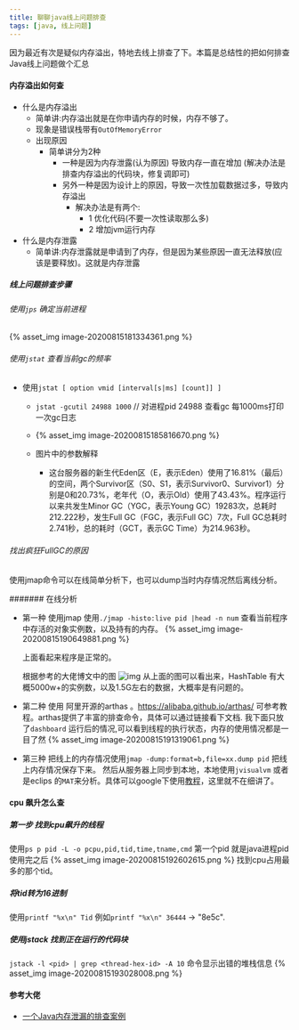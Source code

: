 ```yaml
---
title: 聊聊java线上问题排查
tags: [java, 线上问题]
---
```


因为最近有次是疑似内存溢出，特地去线上排查了下。本篇是总结性的把如何排查Java线上问题做个汇总

<!--  more -->

#### 内存溢出如何查

* 什么是内存溢出
	* 简单讲:内存溢出就是在你申请内存的时候，内存不够了。 
	* 现象是错误栈带有`OutOfMemoryError`
	* 出现原因
		* 简单讲分为2种
			* 一种是因为内存泄露(认为原因) 导致内存一直在增加 (解决办法是排查内存溢出的代码块，修复调即可)
			* 另外一种是因为设计上的原因，导致一次性加载数据过多，导致内存溢出
              * 解决办法是有两个: 
                * 1 优化代码(不要一次性读取那么多) 
                * 2 增加jvm运行内存
* 什么是内存泄露
	* 简单讲:内存泄露就是申请到了内存，但是因为某些原因一直无法释放(应该是要释放)。这就是内存泄露

##### 线上问题排查步骤

######  使用`jps` 确定当前进程
{% asset_img image-20200815181334361.png %} 	
###### 使用`jstat` 查看当前gc的频率
- 使用`jstat [ option vmid [interval[s|ms] [count]] ]`
	- `jstat -gcutil 24988 1000` // 对进程pid 24988 查看gc 每1000ms打印一次gc日志
	- {% asset_img image-20200815185816670.png %}
	- 图片中的参数解释
		
		- 这台服务器的新生代Eden区（E，表示Eden）使用了16.81%（最后）的空间，两个Survivor区（S0、S1，表示Survivor0、Survivor1）分别是0和20.73%，老年代（O，表示Old）使用了43.43%。程序运行以来共发生Minor GC（YGC，表示Young GC）19283次，总耗时212.222秒，发生Full GC（FGC，表示Full GC）7次，Full GC总耗时2.741秒，总的耗时（GCT，表示GC Time）为214.963秒。
	
###### 找出疯狂FullGC的原因
使用jmap命令可以在线简单分析下，也可以dump当时内存情况然后离线分析。

####### 在线分析
* 第一种 使用jmap
  使用`./jmap -histo:live pid |head -n num` 查看当前程序中存活的对象实例数，以及持有的内存。
  {% asset_img image-20200815190649881.png %}

  上面看起来程序是正常的。 

  根据参考的大佬博文中的图
  ![img](https://user-gold-cdn.xitu.io/2018/6/22/164263a7ef8ccb83?imageView2/0/w/1280/h/960/format/webp/ignore-error/1)
  从上面的图可以看出来，HashTable 有大概5000w+的实例数，以及1.5G左右的数据，大概率是有问题的。
  
* 第二种 使用 阿里开源的arthas 。https://alibaba.github.io/arthas/ 可参考教程。arthas提供了丰富的排查命令，具体可以通过链接看下文档. 我下面只放了`dashboard` 运行后的情况,可以看到线程的执行状态，内存的使用情况都是一目了然
	{% asset_img image-20200815191319061.png %}

* 第三种 把线上的内存情况使用`jmap -dump:format=b,file=xx.dump pid` 把线上内存情况保存下来。 然后从服务器上同步到本地，本地使用`jvisualvm` 或者是eclips 的`MAT`来分析。具体可以google下使用[教程](https://blog.csdn.net/lkforce/article/details/60878295)，这里就不在细讲了。

#### cpu 飙升怎么查

##### 第一步 找到cpu飙升的线程
使用`ps p pid -L -o pcpu,pid,tid,time,tname,cmd`  第一个pid 就是java进程pid
使用完之后
{% asset_img image-20200815192602615.png %}
找到cpu占用最多的那个tid。

##### 将tid转为16进制
使用`printf "%x\n" Tid` 例如`printf "%x\n" 36444` -> "8e5c".

##### 使用jstack 找到正在运行的代码块
`jstack -l <pid> | grep <thread-hex-id> -A 10` 命令显示出错的堆栈信息
{% asset_img image-20200815193028008.png %}




#### 参考大佬
- [一个Java内存泄漏的排查案例](https://juejin.im/entry/6844903623881654280?utm_source=gold_browser_extension)

